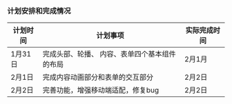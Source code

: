 ### 计划安排和完成情况
计划时间 | 计划事项 | 实际完成时间
----|------|----
1月31日 | 完成头部、轮播、 内容、表单四个基本组件的布局 | 2月1月
2月1日 | 完成内容动画部分和表单的交互部分  | 2月2日
2月2日 | 完善功能，增强移动端适配，修复bug  | 2月2日
